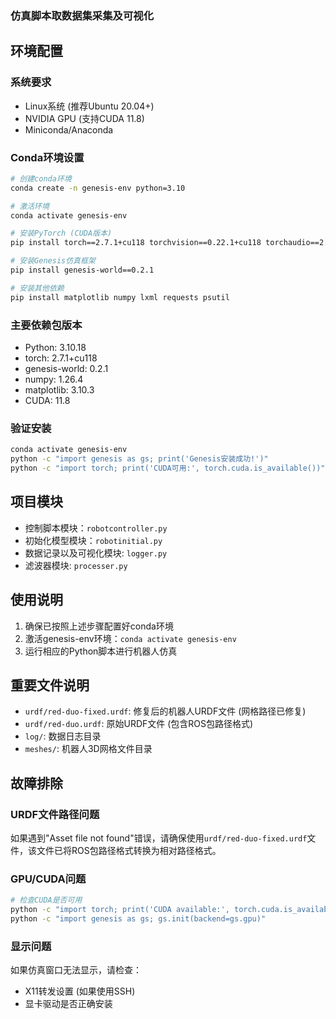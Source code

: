### 仿真脚本取数据集采集及可视化

## 环境配置

### 系统要求
- Linux系统 (推荐Ubuntu 20.04+)
- NVIDIA GPU (支持CUDA 11.8)
- Miniconda/Anaconda

### Conda环境设置
```bash
# 创建conda环境
conda create -n genesis-env python=3.10

# 激活环境
conda activate genesis-env

# 安装PyTorch (CUDA版本)
pip install torch==2.7.1+cu118 torchvision==0.22.1+cu118 torchaudio==2.7.1+cu118 --index-url https://download.pytorch.org/whl/cu118

# 安装Genesis仿真框架
pip install genesis-world==0.2.1

# 安装其他依赖
pip install matplotlib numpy lxml requests psutil
```

### 主要依赖包版本
- Python: 3.10.18
- torch: 2.7.1+cu118
- genesis-world: 0.2.1
- numpy: 1.26.4
- matplotlib: 3.10.3
- CUDA: 11.8

### 验证安装
```bash
conda activate genesis-env
python -c "import genesis as gs; print('Genesis安装成功!')"
python -c "import torch; print('CUDA可用:', torch.cuda.is_available())"
```

## 项目模块
- 控制脚本模块：`robotcontroller.py`
- 初始化模型模块：`robotinitial.py`
- 数据记录以及可视化模块: `logger.py`
- 滤波器模块: `processer.py`

## 使用说明
1. 确保已按照上述步骤配置好conda环境
2. 激活genesis-env环境：`conda activate genesis-env`
3. 运行相应的Python脚本进行机器人仿真

## 重要文件说明
- `urdf/red-duo-fixed.urdf`: 修复后的机器人URDF文件 (网格路径已修复)
- `urdf/red-duo.urdf`: 原始URDF文件 (包含ROS包路径格式)
- `log/`: 数据日志目录
- `meshes/`: 机器人3D网格文件目录

## 故障排除

### URDF文件路径问题
如果遇到"Asset file not found"错误，请确保使用`urdf/red-duo-fixed.urdf`文件，该文件已将ROS包路径格式转换为相对路径格式。

### GPU/CUDA问题
```bash
# 检查CUDA是否可用
python -c "import torch; print('CUDA available:', torch.cuda.is_available())"
python -c "import genesis as gs; gs.init(backend=gs.gpu)"
```

### 显示问题
如果仿真窗口无法显示，请检查：
- X11转发设置 (如果使用SSH)
- 显卡驱动是否正确安装
